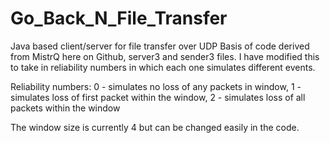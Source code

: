 # Go_Back_N_File_Transfer
Java based client/server for file transfer over UDP
Basis of code derived from MistrQ here on Github, server3 and sender3 files.
I have modified this to take in reliability numbers in which each one simulates different events.

Reliability numbers:
0 - simulates no loss of any packets in window,
1 - simulates loss of first packet within the window,
2 - simulates loss of all packets within the window

The window size is currently 4 but can be changed easily in the code.

